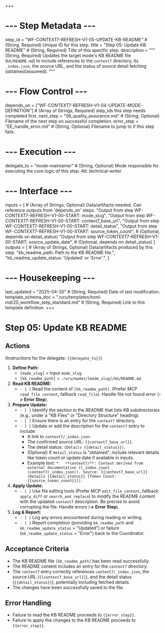 +++
# --- Step Metadata ---
step_id = "WF-CONTEXT7-REFRESH-V1-05-UPDATE-KB-README" # (String, Required) Unique ID for this step.
title = "Step 05: Update KB README" # (String, Required) Title of this specific step.
description = """
(String, Required) Updates the target mode's KB README file (`kb/README.md`)
to include references to the `context7` directory, its `_index.json`, the source URL,
and the status of source detail fetching (obtained/assumed).
"""

# --- Flow Control ---
depends_on = ["WF-CONTEXT7-REFRESH-V1-04-UPDATE-MODE-DEFINITION"] # (Array of Strings, Required) step_ids this step needs completed first.
next_step = "06_quality_assurance.md" # (String, Optional) Filename of the next step on successful completion.
error_step = "EE_handle_error.md" # (String, Optional) Filename to jump to if this step fails.

# --- Execution ---
delegate_to = "mode-maintainer" # (String, Optional) Mode responsible for executing the core logic of this step. Alt: technical-writer

# --- Interface ---
inputs = [ # (Array of Strings, Optional) Data/artifacts needed. Can reference outputs from 'depends_on' steps.
    "Output from step WF-CONTEXT7-REFRESH-V1-00-START: mode_slug",
    "Output from step WF-CONTEXT7-REFRESH-V1-00-START: context7_base_url",
    "Output from step WF-CONTEXT7-REFRESH-V1-00-START: detail_status",
    "Output from step WF-CONTEXT7-REFRESH-V1-00-START: source_token_count", # (Optional, depends on detail_status)
    "Output from step WF-CONTEXT7-REFRESH-V1-00-START: source_update_date", # (Optional, depends on detail_status)
]
outputs = [ # (Array of Strings, Optional) Data/artifacts produced by this step.
    "kb_readme_path: Path to the KB README file.",
    "kb_readme_update_status: 'Updated' or 'Error'.",
]

# --- Housekeeping ---
last_updated = "2025-04-30" # (String, Required) Date of last modification.
template_schema_doc = ".ruru/templates/toml-md/25_workflow_step_standard.md" # (String, Required) Link to this template definition.
+++

# Step 05: Update KB README

## Actions

(Instructions for the delegate: `{{delegate_to}}`)

1.  **Define Path:**
    *   `[mode_slug]` = Input `mode_slug`.
    *   `[kb_readme_path]` = `.ruru/modes/[mode_slug]/kb/README.md`.
2.  **Read KB README:**
    *   `- [ ]` Read the content of `[kb_readme_path]`. (Prefer MCP `read_file_content`, fallback `read_file`). Handle file not found error (**-> Error Step**).
3.  **Prepare Update:**
    *   `- [ ]` Identify the section in the README that lists KB subdirectories (e.g., under a "KB Files" or "Directory Structure" heading).
    *   `- [ ]` Ensure there is an entry for the `context7` directory.
    *   `- [ ]` Update or add the description for the `context7` entry to include:
        *   A link to `context7/_index.json`.
        *   The confirmed source URL: `{{context7_base_url}}`.
        *   The detail status: `(Details {{detail_status}})`.
        *   (Optional) If `detail_status` is "obtained", include relevant details like token count or update date if available in inputs.
        *   Example text: `*   **context7/**: Context derived from external documentation ([_index.json](context7/_index.json)). Source: {{context7_base_url}} (Details {{detail_status}} [Token Count: {{source_token_count}}]).`
4.  **Apply Update:**
    *   `- [ ]` Use file editing tools (Prefer MCP `edit_file_content`, fallback `apply_diff` or `search_and_replace`) to modify the README content with the updated `context7` description. Be precise to avoid corrupting the file. Handle errors (**-> Error Step**).
5.  **Log & Report:**
    *   `- [ ]` Log any errors encountered during reading or writing.
    *   `- [ ]` Report completion (providing `kb_readme_path` and `kb_readme_update_status` = "Updated") or failure (`kb_readme_update_status` = "Error") back to the Coordinator.

## Acceptance Criteria

*   The KB README file `[kb_readme_path]` has been read successfully.
*   The README content includes an entry for the `context7` directory.
*   The `context7` entry correctly references `context7/_index.json`, the source URL (`{{context7_base_url}}`), and the detail status (`{{detail_status}}`), potentially including fetched details.
*   The changes have been successfully saved to the file.

## Error Handling

*   Failure to read the KB README proceeds to `{{error_step}}`.
*   Failure to apply the changes to the KB README proceeds to `{{error_step}}`.

